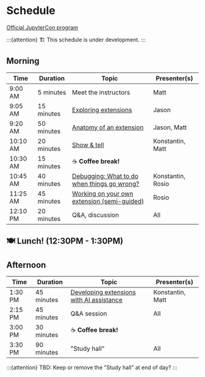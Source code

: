# Schedule

[Official JupyterCon program](https://events.linuxfoundation.org/jupytercon/program/schedule/)

:::{attention}
🏗️ This schedule is under development.
:::


## Morning

| Time      | Duration    | Topic                                                                  | Presenter(s)      |
|-----------|-------------|------------------------------------------------------------------------|-------------------|
| 9:00 AM   | 5 minutes   | Meet the instructors                                                   | Matt              |
| 9:05 AM   | 15 minutes  | [Exploring extensions](./03-materials/01-exploring-extensions.md)       | Jason             |
| 9:20 AM   | 50 minutes  | [Anatomy of an extension](./03-materials/02-anatomy-of-extensions.md)  | Jason, Matt       |
| 10:10 AM  | 20 minutes  | [Show & tell](./03-materials/03-show-and-tell.md)                     | Konstantin, Matt  |
| 10:30 AM  | 15 minutes  | ☕️ **Coffee break!**                                                   |                   |
| 10:45 AM  | 40 minutes  | [Debugging: What to do when things go wrong?](./03-materials/04-debugging.md) | Konstantin, Rosio |
| 11:25 AM  | 45 minutes  | [Working on your own extension (semi-guided)](./03-materials/05-working-on-your-own.md) | Rosio             |
| 12:10 PM  | 20 minutes  | Q&A, discussion                                                        | All               |


## 🍽️ Lunch! (12:30PM - 1:30PM)


## Afternoon

| Time      | Duration    | Topic                                       | Presenter(s)      |
|-----------|-------------|---------------------------------------------|-------------------|
| 1:30 PM   | 45 minutes  | [Developing extensions with AI assistance](./03-materials/06-developing-with-ai.md) | Konstantin, Matt  |
| 2:15 PM   | 45 minutes  | Q&A session                                 | All               |
| 3:00 PM   | 30 minutes  | ☕️ **Coffee break!**                        |                   |
| 3:30 PM   | 90 minutes  | "Study hall"                                | All               |

:::{attention}
TBD: Keep or remove the "Study hall" at end of day?
:::

